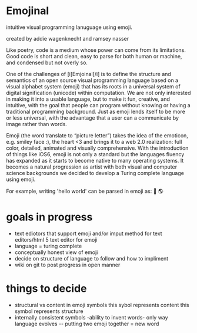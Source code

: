 Emojinal
========

intuitive visual programming lanuguage using emoji.

created by addie wagenknecht and ramsey nasser


Like poetry, code is a medium whose power can come from its limitations. Good code is short and clean, easy to parse for both human or machine, and condensed but not overly so.

One of the challenges of [i]Emjoinal[/i] is to define the structure and semantics of an open source visual programming language based on a visual alphabet system (emoji) that has its roots in a universal system of digital signification (unicode) within computation. We are not only interested in making it into a usable language, but to make it fun, creative, and intuitive, with the goal that people can program without knowing or having a traditional programming background. Just as emoji lends itself to be more or less universal, with the advantage that a user can a communicate by image rather than words.

Emoji (the word translate to “picture letter”) takes the idea of the emoticon, e.g. smiley face :), the heart <3 and brings it to a web 2.0 realization: full color, detailed, animated and visually comprehensive. With the introduction of things like iOS6, emoji is not only a standard but the languages fluency has expanded as it starts to become native to many operating systems. It becomes a natural progression as artist with both visual and computer science backgrounds we decided to develop a Turing complete language using emoji. 

For example, writing 'hello world' can be parsed in emoji as: :wave: :earth_americas: 


goals in progress
========
- text ediotors that support emoji and/or imput method for text editors/html 5 text editor for emoji  
- language = turing complete
- conceptually honest view of emoji
- decide on structure of language to follow and how to impliment
- wiki on git to post progress in open manner

things to decide 
========
- structural vs content in emoji symbols 
    this sybol represents content
   this symbol represents structure
- internally consistent symbols
-ability to invent words- only way language evolves -- putting two emoji together = new word



